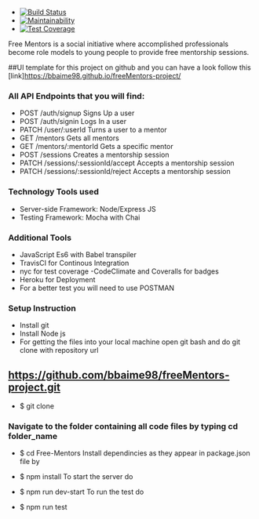 - [![Build Status](https://www.travis-ci.com/bbaime98/freeMentors-project.svg?branch=develop)](https://www.travis-ci.com/bbaime98/freeMentors-project)
- [![Maintainability](https://api.codeclimate.com/v1/badges/c0fa93741dbe645888b2/maintainability)](https://codeclimate.com/github/bbaime98/freeMentors-project/maintainability)
- [![Test Coverage](https://api.codeclimate.com/v1/badges/c0fa93741dbe645888b2/test_coverage)](https://codeclimate.com/github/bbaime98/freeMentors-project/test_coverage)

Free Mentors is a social initiative where accomplished professionals become role models to young people to provide free mentorship sessions.

##UI template for this project on github and you can  have a look follow this [link]https://bbaime98.github.io/freeMentors-project/

### All API Endpoints that you will find:

- POST /auth/signup Signs Up a user
- POST /auth/signin Logs In a user
- PATCH /user/:userId Turns a user to a mentor
- GET /mentors Gets all mentors
- GET /mentors/:mentorId Gets a specific mentor
- POST /sessions Creates a mentorship session
- PATCH /sessions/:sessionId/accept Accepts a mentorship session
- PATCH /sessions/:sessionId/reject Accepts a mentorship session
### Technology Tools used
- Server-side Framework: Node/Express JS
- Testing Framework: Mocha with Chai
### Additional Tools
- JavaScript Es6 with Babel transpiler
- TravisCI for Continous Integration
- nyc for test coverage
-CodeClimate and Coveralls for badges
- Heroku for Deployment
- For a better test you will need to use POSTMAN

### Setup Instruction
- Install git
- Install Node js
- For getting the files into your local machine open git bash and do git clone with repository url
## https://github.com/bbaime98/freeMentors-project.git
- $ git clone 
### Navigate to the folder containing all code files by typing cd folder_name

- $ cd Free-Mentors
Install dependincies as they appear in package.json file by

- $ npm install
To start the server do

- $ npm run dev-start
To run the test do

- $ npm run test
